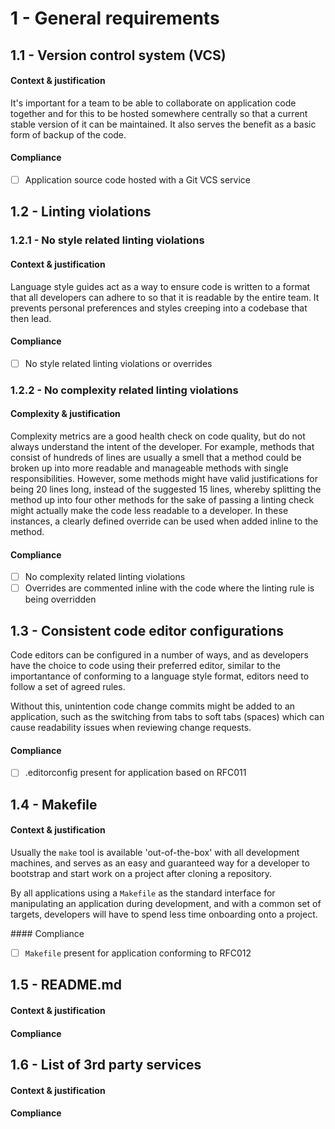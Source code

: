 # 1 - General requirements

## 1.1 - Version control system (VCS)

#### Context & justification

It's important for a team to be able to collaborate on application code together and for this to be hosted somewhere centrally so that a current stable version of it can be maintained. It also serves the benefit as a basic form of backup of the code.

#### Compliance

* [ ] Application source code hosted with a Git VCS service

## 1.2 - Linting violations

### 1.2.1 - No style related linting violations

#### Context & justification

Language style guides act as a way to ensure code is written to a format that all developers can adhere to so that it is readable by the entire team. It prevents personal preferences and styles creeping into a codebase that then lead.

#### Compliance

* [ ] No style related linting violations or overrides

### 1.2.2 - No complexity related linting violations

#### Complexity & justification

Complexity metrics are a good health check on code quality, but do not always understand the intent of the developer. For example, methods that consist of hundreds of lines are usually a smell that a method could be broken up into more readable and manageable methods with single responsibilities. However, some methods might have valid justifications for being 20 lines long, instead of the suggested 15 lines, whereby splitting the method up into four other methods for the sake of passing a linting check might actually make the code less readable to a developer. In these instances, a clearly defined override can be used when added inline to the method.

#### Compliance

* [ ] No complexity related linting violations
* [ ] Overrides are commented inline with the code where the linting rule is being overridden

## 1.3 - Consistent code editor configurations

Code editors can be configured in a number of ways, and as developers have the choice to code using their preferred editor, similar to the importantance of conforming to a language style format, editors need to follow a set of agreed rules.

Without this, unintention code change commits might be added to an application, such as the switching from tabs to soft tabs (spaces) which can cause readability issues when reviewing change requests.

#### Compliance

* [ ] .editorconfig present for application based on RFC011

## 1.4 - Makefile

#### Context & justification

Usually the `make` tool is available 'out-of-the-box' with all development machines, and serves as an easy and guaranteed way for a developer to bootstrap and start work on a project after cloning a repository.

By all applications using a `Makefile` as the standard interface for manipulating an application during development, and with a common set of targets, developers will have to spend less time onboarding onto a project.

#### Compliance

* [ ] `Makefile` present for application conforming to RFC012

## 1.5 - README.md

#### Context & justification

#### Compliance

## 1.6 - List of 3rd party services

#### Context & justification

#### Compliance
